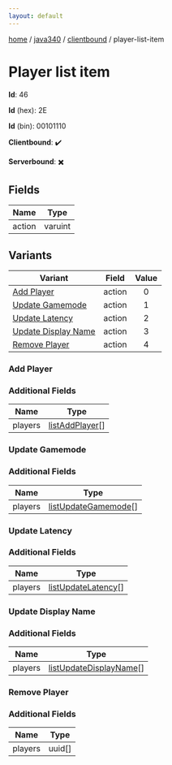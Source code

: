 ```yaml
---
layout: default
---
```


[home](/)  /  [java340](/protocol/java340)  /  [clientbound](/protocol/java340/clientbound)  /  player-list-item

# Player list item

**Id**: 46

**Id** (hex): 2E

**Id** (bin): 00101110

**Clientbound**: ✔️

**Serverbound**: ✖️

## Fields

Name | Type
---|---
action | varuint

## Variants

Variant | Field | Value
---|---|:---:
[Add Player](#add_player) | action | 0
[Update Gamemode](#update_gamemode) | action | 1
[Update Latency](#update_latency) | action | 2
[Update Display Name](#update_display_name) | action | 3
[Remove Player](#remove_player) | action | 4

### Add Player

### Additional Fields

Name | Type
---|---
players | [listAddPlayer](/protocol/java340/types/list-add-player)[]

### Update Gamemode

### Additional Fields

Name | Type
---|---
players | [listUpdateGamemode](/protocol/java340/types/list-update-gamemode)[]

### Update Latency

### Additional Fields

Name | Type
---|---
players | [listUpdateLatency](/protocol/java340/types/list-update-latency)[]

### Update Display Name

### Additional Fields

Name | Type
---|---
players | [listUpdateDisplayName](/protocol/java340/types/list-update-display-name)[]

### Remove Player

### Additional Fields

Name | Type
---|---
players | uuid[]
